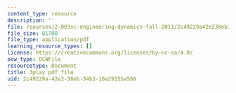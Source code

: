 ```yaml
---
content_type: resource
description: ''
file: /courses/2-003sc-engineering-dynamics-fall-2011/2c49229a42e238eb34b310a2915ba568_zhk9xLjrmi4.pdf
file_size: 81700
file_type: application/pdf
learning_resource_types: []
license: https://creativecommons.org/licenses/by-nc-sa/4.0/
ocw_type: OCWFile
resourcetype: Document
title: 3play pdf file
uid: 2c49229a-42e2-38eb-34b3-10a2915ba568
---
```

